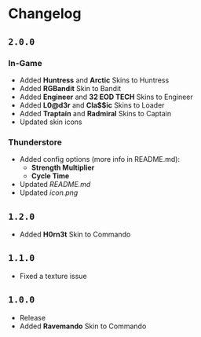 # Changelog

## `2.0.0`
### In-Game
- Added **Huntress** and **Arctic** Skins to Huntress
- Added **RGBandit** Skin to Bandit
- Added **Engineer** and **32 EOD TECH** Skins to Engineer
- Added **L0@d3r** and **Cla$$ic** Skins to Loader
- Added **Traptain** and **Radmiral** Skins to Captain
- Updated skin icons
### Thunderstore
- Added config options (more info in README.md):
    - **Strength Multiplier**
    - **Cycle Time** 
- Updated *README.md*
- Updated *icon.png*

## `1.2.0`
- Added **H0rn3t** Skin to Commando

## `1.1.0`
- Fixed a texture issue

## `1.0.0`
- Release
- Added **Ravemando** Skin to Commando